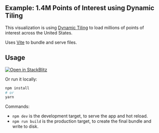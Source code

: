 ## Example: 1.4M Points of Interest using Dynamic Tiling

This visualization is using [Dynamic Tiling](https://carto.com/blog/dynamic-tiling-for-highly-performant-cloud-native-maps) to load millions of points of interest across the United States.

Uses [Vite](https://vitejs.dev/) to bundle and serve files.



## Usage

[![Open in StackBlitz](https://developer.stackblitz.com/img/open_in_stackblitz.svg)](https://stackblitz.com/github/CartoDB/deck.gl-examples/tree/master/dynamic-tiling-pois?file=index.ts)

Or run it locally:

```bash
npm install
# or
yarn
```

Commands:
* `npm dev` is the development target, to serve the app and hot reload.
* `npm run build` is the production target, to create the final bundle and write to disk.
